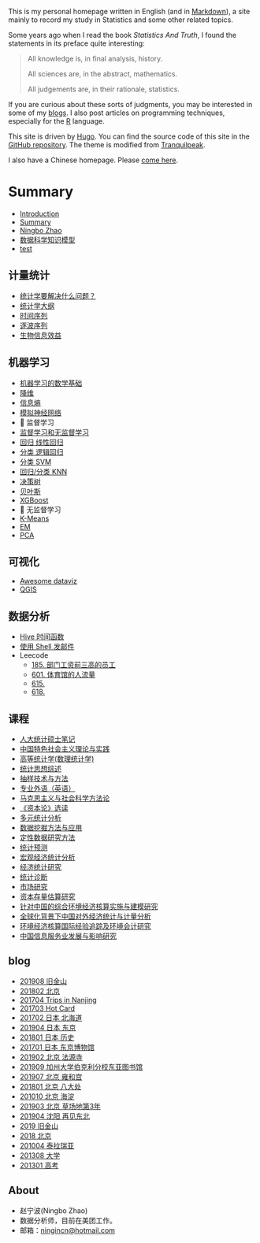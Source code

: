 This is my personal homepage written in English (and in [Markdown](https://daringfireball.net/projects/markdown/)), a site mainly to record my study in Statistics and some other related topics.

Some years ago when I read the book *Statistics And Truth*, I found the statements in its preface quite interesting:

> All knowledge is, in final analysis, history.
> 
> All sciences are, in the abstract, mathematics.
> 
> All judgements are, in their rationale, statistics.

If you are curious about these sorts of judgments, you may be interested in some of my [blogs](https://statr.me/blogs/). I also post articles on programming techniques, especially for the [R](https://r-project.org/) language.

This site is driven by [Hugo](https://gohugo.io/). You can find the source code of this site in the [GitHub repository](https://github.com/yixuan/hugo-blog-en). The theme is modified from [Tranquilpeak](https://github.com/kakawait/hugo-tranquilpeak-theme).

I also have a Chinese homepage. Please [come here](https://yixuan.cos.name/cn).

# Summary

* [Introduction](file:///Users/ning/Documents/Jithub/Gitbook/)
* [Summary](file:///Users/ning/Documents/Jithub/Gitbook/Summary.html)
* [Ningbo Zhao](file:///Users/ning/Documents/Jithub/Gitbook/sis/0ningbozhao.html)
* [数据科学知识模型](file:///Users/ning/Documents/Jithub/Gitbook/sis/datascience.html)
* [test](file:///Users/ning/Documents/Jithub/Gitbook/sis/test.html)

## 计量统计

* [统计学要解决什么问题？](file:///Users/ning/Documents/Jithub/Gitbook/Sis/sis%E7%BB%9F%E8%AE%A1%E5%AD%A6%E8%A6%81%E8%A7%A3%E5%86%B3%E4%BB%80%E4%B9%88%E9%97%AE%E9%A2%98.html)
* [统计学大纲](file:///Users/ning/Documents/Jithub/Gitbook/Sis/sis%E7%BB%9F%E8%AE%A1%E5%AD%A6%E5%A4%A7%E7%BA%B2.html)
* [时间序列](file:///Users/ning/Documents/Jithub/Gitbook/Sis/sis%E6%97%B6%E9%97%B4%E5%BA%8F%E5%88%97.html)
* [逐波序列](file:///Users/ning/Documents/Jithub/Gitbook/Sis/sis%E9%80%90%E6%B3%A2%E5%BA%8F%E5%88%97.html)
* [生物信息效益](file:///Users/ning/Documents/Jithub/Gitbook/Sis/sis%E7%94%9F%E7%89%A9%E4%BF%A1%E6%81%AF%E6%95%88%E7%9B%8A.html)

## 机器学习

* [机器学习的数学基础](file:///Users/ning/Documents/Jithub/Gitbook/Sis/math00.html)
* [降维](file:///Users/ning/Documents/Jithub/Gitbook/Sis/ml%E9%99%8D%E7%BB%B4.html)
* [信息熵](file:///Users/ning/Documents/Jithub/Gitbook/Sis/ml%E4%BF%A1%E6%81%AF%E7%86%B5.html)
* [模拟神经网络](file:///Users/ning/Documents/Jithub/Gitbook/Sis/ml%E7%A5%9E%E7%BB%8F%E7%BD%91%E7%BB%9C.html)
* 📓 监督学习
* [监督学习和无监督学习](file:///Users/ning/Documents/Jithub/Gitbook/Sis/ml03_supervised_learning.html)
* [回归 线性回归](file:///Users/ning/Documents/Jithub/Gitbook/Sis/ml03_sl_linear_regression.html)
* [分类 逻辑回归](file:///Users/ning/Documents/Jithub/Gitbook/Sis/ml03_sl_logistic_regression.html)
* [分类 SVM](file:///Users/ning/Documents/Jithub/Gitbook/Sis/ml03_sl_svm.html)
* [回归/分类 KNN](file:///Users/ning/Documents/Jithub/Gitbook/Sis/ml03_sl_knn.html)
* [决策树](file:///Users/ning/Documents/Jithub/Gitbook/Sis/ml03_sl_decision_tree.html)
* [贝叶斯](file:///Users/ning/Documents/Jithub/Gitbook/Sis/ml03_sl_bayes.html)
* [XGBoost](file:///Users/ning/Documents/Jithub/Gitbook/Sis/ml03_sl_xgboost.html)
* 📓 无监督学习
* [K-Means](file:///Users/ning/Documents/Jithub/Gitbook/Sis/mlkmeans.html)
* [EM](file:///Users/ning/Documents/Jithub/Gitbook/Sis/ml03_ul_em.html)
* [PCA](file:///Users/ning/Documents/Jithub/Gitbook/Sis/ml03_ul_pca.html)

## 可视化

* [Awesome dataviz](file:///Users/ning/Documents/Jithub/Gitbook/Sis/vizAwesome_dataviz.html)
* [QGIS](file:///Users/ning/Documents/Jithub/Gitbook/Sis/vizQGIS.html)

## 数据分析

* [Hive 时间函数](file:///Users/ning/Documents/Jithub/Gitbook/Sis/sqlHive%E6%97%B6%E9%97%B4%E5%87%BD%E6%95%B0.html)
* [使用 Shell 发邮件](file:///Users/ning/Documents/Jithub/Gitbook/Sis/shell.html)
* Leecode
  * [185\. 部门工资前三高的员工](file:///Users/ning/Documents/Jithub/Gitbook/sis/leecode185.html)
  * [601\. 体育馆的人流量](file:///Users/ning/Documents/Jithub/Gitbook/sis/leecode601.html)
  * [615\. ](file:///Users/ning/Documents/Jithub/Gitbook/sis/leecode615.html)
  * [618\. ](file:///Users/ning/Documents/Jithub/Gitbook/sis/leecode618.html)

## 课程

* [人大统计硕士笔记](file:///Users/ning/Documents/Jithub/Gitbook/sis/blog%E4%BA%BA%E5%A4%A7%E7%BB%9F%E8%AE%A1%E7%A1%95%E5%A3%AB%E7%AC%94%E8%AE%B0.html)
* [中国特色社会主义理论与实践](file:///Users/ning/Documents/Jithub/Gitbook/sis/blog%E4%BA%BA%E5%A4%A7%E7%BB%9F%E8%AE%A1%E7%A1%95%E5%A3%AB%E7%AC%94%E8%AE%B0.html)
* [高等统计学(数理统计学)](file:///Users/ning/Documents/Jithub/Gitbook/sis/blog%E4%BA%BA%E5%A4%A7%E7%BB%9F%E8%AE%A1%E7%A1%95%E5%A3%AB%E7%AC%94%E8%AE%B0.html)
* [统计思想综述](file:///Users/ning/Documents/Jithub/Gitbook/sis/blog%E4%BA%BA%E5%A4%A7%E7%BB%9F%E8%AE%A1%E7%A1%95%E5%A3%AB%E7%AC%94%E8%AE%B0.html)
* [抽样技术与方法](file:///Users/ning/Documents/Jithub/Gitbook/sis/blog%E4%BA%BA%E5%A4%A7%E7%BB%9F%E8%AE%A1%E7%A1%95%E5%A3%AB%E7%AC%94%E8%AE%B0.html)
* [专业外语（英语）](file:///Users/ning/Documents/Jithub/Gitbook/sis/blog%E4%BA%BA%E5%A4%A7%E7%BB%9F%E8%AE%A1%E7%A1%95%E5%A3%AB%E7%AC%94%E8%AE%B0.html)
* [马克思主义与社会科学方法论](file:///Users/ning/Documents/Jithub/Gitbook/sis/blog%E4%BA%BA%E5%A4%A7%E7%BB%9F%E8%AE%A1%E7%A1%95%E5%A3%AB%E7%AC%94%E8%AE%B0.html)
* [《资本论》选读](file:///Users/ning/Documents/Jithub/Gitbook/sis/blog%E4%BA%BA%E5%A4%A7%E7%BB%9F%E8%AE%A1%E7%A1%95%E5%A3%AB%E7%AC%94%E8%AE%B0.html)
* [多元统计分析](file:///Users/ning/Documents/Jithub/Gitbook/sis/blog%E4%BA%BA%E5%A4%A7%E7%BB%9F%E8%AE%A1%E7%A1%95%E5%A3%AB%E7%AC%94%E8%AE%B0.html)
* [数据挖掘方法与应用](file:///Users/ning/Documents/Jithub/Gitbook/sis/blog%E4%BA%BA%E5%A4%A7%E7%BB%9F%E8%AE%A1%E7%A1%95%E5%A3%AB%E7%AC%94%E8%AE%B0.html)
* [定性数据研究方法](file:///Users/ning/Documents/Jithub/Gitbook/sis/blog%E4%BA%BA%E5%A4%A7%E7%BB%9F%E8%AE%A1%E7%A1%95%E5%A3%AB%E7%AC%94%E8%AE%B0.html)
* [统计预测](file:///Users/ning/Documents/Jithub/Gitbook/sis/blog%E4%BA%BA%E5%A4%A7%E7%BB%9F%E8%AE%A1%E7%A1%95%E5%A3%AB%E7%AC%94%E8%AE%B0.html)
* [宏观经济统计分析](file:///Users/ning/Documents/Jithub/Gitbook/sis/blog%E4%BA%BA%E5%A4%A7%E7%BB%9F%E8%AE%A1%E7%A1%95%E5%A3%AB%E7%AC%94%E8%AE%B0.html)
* [经济统计研究](file:///Users/ning/Documents/Jithub/Gitbook/sis/blog%E4%BA%BA%E5%A4%A7%E7%BB%9F%E8%AE%A1%E7%A1%95%E5%A3%AB%E7%AC%94%E8%AE%B0.html)
* [统计诊断](file:///Users/ning/Documents/Jithub/Gitbook/sis/blog%E4%BA%BA%E5%A4%A7%E7%BB%9F%E8%AE%A1%E7%A1%95%E5%A3%AB%E7%AC%94%E8%AE%B0.html)
* [市场研究](file:///Users/ning/Documents/Jithub/Gitbook/sis/blog%E4%BA%BA%E5%A4%A7%E7%BB%9F%E8%AE%A1%E7%A1%95%E5%A3%AB%E7%AC%94%E8%AE%B0.html)
* [资本存量估算研究](file:///Users/ning/Documents/Jithub/Gitbook/sis/blog%E4%BA%BA%E5%A4%A7%E7%BB%9F%E8%AE%A1%E7%A1%95%E5%A3%AB%E7%AC%94%E8%AE%B0.html)
* [针对中国的综合环境经济核算实施与建模研究](file:///Users/ning/Documents/Jithub/Gitbook/sis/blog%E4%BA%BA%E5%A4%A7%E7%BB%9F%E8%AE%A1%E7%A1%95%E5%A3%AB%E7%AC%94%E8%AE%B0.html)
* [全球化背景下中国对外经济统计与计量分析](file:///Users/ning/Documents/Jithub/Gitbook/sis/blog%E4%BA%BA%E5%A4%A7%E7%BB%9F%E8%AE%A1%E7%A1%95%E5%A3%AB%E7%AC%94%E8%AE%B0.html)
* [环境经济核算国际经验追踪及环境会计研究](file:///Users/ning/Documents/Jithub/Gitbook/sis/blog%E4%BA%BA%E5%A4%A7%E7%BB%9F%E8%AE%A1%E7%A1%95%E5%A3%AB%E7%AC%94%E8%AE%B0.html)
* [中国信息服务业发展与影响研究](file:///Users/ning/Documents/Jithub/Gitbook/sis/blog%E4%BA%BA%E5%A4%A7%E7%BB%9F%E8%AE%A1%E7%A1%95%E5%A3%AB%E7%AC%94%E8%AE%B0.html)

## blog

* [201908 旧金山](file:///Users/ning/Documents/Jithub/Gitbook/sis/0.html)
* [201802 北京](file:///Users/ning/Documents/Jithub/Gitbook/sis/0.html)
* [201704 Trips in Nanjing](file:///Users/ning/Documents/Jithub/Gitbook/sis/0.html)
* [201703 Hot Card](file:///Users/ning/Documents/Jithub/Gitbook/sis/0.html)
* [201702 日本 北海道](file:///Users/ning/Documents/Jithub/Gitbook/sis/0.html)
* [201904 日本 东京](file:///Users/ning/Documents/Jithub/Gitbook/sis/0.html)
* [201801 日本 历史](file:///Users/ning/Documents/Jithub/Gitbook/sis/0.html)
* [201701 日本 东京博物馆](file:///Users/ning/Documents/Jithub/Gitbook/sis/0.html)
* [201902 北京 法源寺](file:///Users/ning/Documents/Jithub/Gitbook/sis/0.html)
* [201909 加州大学伯克利分校东亚图书馆](file:///Users/ning/Documents/Jithub/Gitbook/sis/blog%E5%8A%A0%E5%B7%9E%E4%BC%AF%E5%85%8B%E5%88%A9%E4%B8%9C%E4%BA%9A%E5%9B%BE%E4%B9%A6%E9%A6%86.html)
* [201907 北京 雍和宫](file:///Users/ning/Documents/Jithub/Gitbook/sis/0.html)
* [201801 北京 八大处](file:///Users/ning/Documents/Jithub/Gitbook/sis/0.html)
* [201010 北京 海淀](file:///Users/ning/Documents/Jithub/Gitbook/sis/0.html)
* [201903 北京 草场地第3年](file:///Users/ning/Documents/Jithub/Gitbook/sis/0.html)
* [201904 沈阳 再见东北](file:///Users/ning/Documents/Jithub/Gitbook/sis/0.html)
* [2019 旧金山](file:///Users/ning/Documents/Jithub/Gitbook/sis/0.html)
* [2018 北京](file:///Users/ning/Documents/Jithub/Gitbook/sis/0.html)
* [201004 泰拉瑞亚](file:///Users/ning/Documents/Jithub/Gitbook/sis/0.html)
* [201308 大学](file:///Users/ning/Documents/Jithub/Gitbook/sis/0.html)
* [201301 高考](file:///Users/ning/Documents/Jithub/Gitbook/sis/0.html)

## About

* 赵宁波(Ningbo Zhao)
* 数据分析师，目前在美团工作。
* 邮箱：ningincn@hotmail.com

[](file:///Users/ning/Documents/Jithub/Gitbook/)[](file:///Users/ning/Documents/Jithub/Gitbook/sis/0ningbozhao.html)